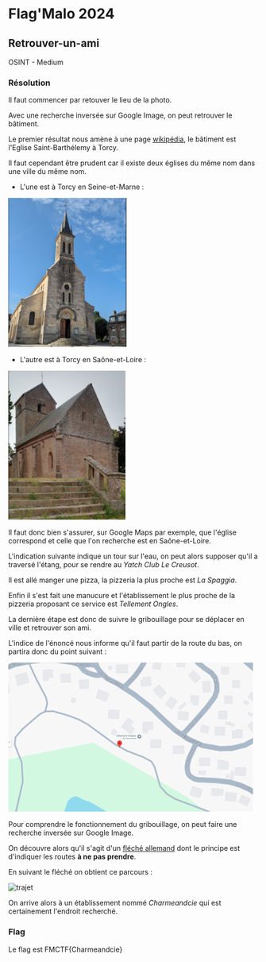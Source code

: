 # Flag'Malo 2024

## Retrouver-un-ami

OSINT - Medium

### Résolution

Il faut commencer par retouver le lieu de la photo.

Avec une recherche inversée sur Google Image, on peut retrouver le bâtiment.

Le premier résultat nous amène à une page [wikipédia](https://fr.m.wikipedia.org/wiki/Fichier:Torcy_-_Eglise_Saint-Barth%C3%A9lemy_-_02.jpg), le bâtiment est l'Eglise Saint-Barthélemy à Torcy.

Il faut cependant être prudent car il existe deux églises du même nom dans une ville du même nom.

- L'une est à Torcy en Seine-et-Marne :

<img src="img/feglise.png" alt="feglise" width="auto" height="300">

- L'autre est à Torcy en Saône-et-Loire :

<img src="img/veglise.png" alt="veglise" width="auto" height="300">

Il faut donc bien s'assurer, sur Google Maps par exemple, que l'église correspond et celle que l'on recherche est en Saône-et-Loire.

L'indication suivante indique un tour sur l'eau, on peut alors supposer qu'il a traversé l'étang, pour se rendre au *Yatch Club Le Creusot*.

Il est allé manger une pizza, la pizzeria la plus proche est *La Spaggia*.

Enfin il s'est fait une manucure et l'établissement le plus proche de la pizzeria proposant ce service est *Tellement Ongles*.

La dernière étape est donc de suivre le gribouillage pour se déplacer en ville et retrouver son ami.

L'indice de l'énoncé nous informe qu'il faut partir de la route du bas, on partira donc du point suivant :

<img src="img/pointdepart.png" alt="point" width="auto" height="300">

Pour comprendre le fonctionnement du gribouillage, on peut faire une recherche inversée sur Google Image.

On découvre alors qu'il s'agit d'un [fléché allemand](https://www.sport-nature.net/fleche-allemand/) dont le principe est d'indiquer les routes **à ne pas prendre**.

En suivant le fléché on obtient ce parcours :

<img src="img/trajet.png" alt="trajet" width="auto" height="300">

On arrive alors à un établissement nommé *Charmeandcie* qui est certainement l'endroit recherché.


### Flag

Le flag est FMCTF{Charmeandcie}
